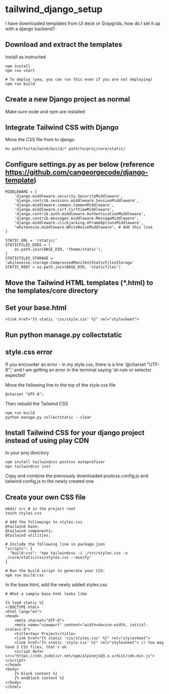 # tailwind_django_setup
I have downloaded templates from UI deck or Graygrids, how do I set it up with a django backend?   

## Download and extract the templates
Install as instructed
```
npm install
npm run start

# To deploy (yea, you can run this even if you are not deploying)
npm run build
```

## Create a new Django project as normal
Make sure node and npm are installed

## Integrate Tailwind CSS with Django
Move the CSS file from to django
```
mv path/to/tailwind/build/* path/to/proj/core/static/
```

## Configure settings.py as per below (reference https://github.com/cangeorgecode/django-template)
```
MIDDLEWARE = [
    'django.middleware.security.SecurityMiddleware',
    'django.contrib.sessions.middleware.SessionMiddleware',
    'django.middleware.common.CommonMiddleware',
    'django.middleware.csrf.CsrfViewMiddleware',
    'django.contrib.auth.middleware.AuthenticationMiddleware',
    'django.contrib.messages.middleware.MessageMiddleware',
    'django.middleware.clickjacking.XFrameOptionsMiddleware',
    "whitenoise.middleware.WhiteNoiseMiddleware", # Add this line
]

STATIC_URL = '/static/'
STATICFILES_DIRS = [
    os.path.join(BASE_DIR, 'theme/static'),
]
STATICFILES_STORAGE = 'whitenoise.storage.CompressedManifestStaticFilesStorage'
STATIC_ROOT = os.path.join(BASE_DIR, 'staticfiles')
```

## Move the Tailwind HTML templates (*.html) to the templates/core directory

## Set your base.html
```
<link href="{% static 'css/style.css' %}" rel="stylesheet">
```

## Run python manage.py collectstatic 

## style.css error
If you encounter an error - in my style.css, there is a line '@charset "UTF-8";' and I am getting an error in the terminal saying 'at-rule or selector expected'

Move the following line to the top of the style.css file
```
@charset "UTF-8";
```
Then rebuild the Tailwind CSS
```
npm run build
python manage.py collectstatic --clear
```

## Install Tailwind CSS for your django project instead of using play CDN
In your proj directory
```
npm install tailwindcss postcss autoprefixer
npx tailwindcss init
```

Copy and combine the previously downloaded postcss.config.js and tailwind.config.js to the newly created one

## Create your own CSS file
```
mkdir src # in the project root
touch styles.css

# Add the followings to styles.css
@tailwind base;
@tailwind components;
@tailwind utilities;

# Include the following line in package.json
"scripts": {
  "build:css": "npx tailwindcss -i ./src/styles.css -o ./core/static/css/styles.css --minify"
}

# Run the build script to generate your CSS:
npm run build:css
```

In the base.html, add the newly added styles.css
```
# What a sample base.html looks like

{% load static %}
<!DOCTYPE html>
<html lang="en">
<head>
    <meta charset="UTF-8">
    <meta name="viewport" content="width=device-width, initial-scale=1.0">
    <title>Your Project</title>
    <link href="{% static 'css/styles.css' %}" rel="stylesheet">
    <link href="{% static 'style.css' %}" rel="stylesheet"> // You may have 2 CSS files, that's ok
    <script defer src="https://cdn.jsdelivr.net/npm/alpinejs@3.x.x/dist/cdn.min.js"></script>  
</head>
<body>
    {% block content %}
    {% endblock content %}
</body>
</html>
```
